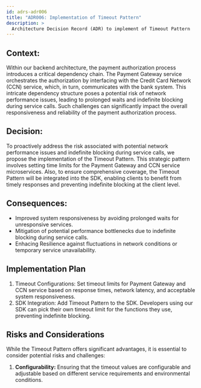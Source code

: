```yaml
---
id: adrs-adr006
title: "ADR006: Implementation of Timeout Pattern"
description: >
  Architecture Decision Record (ADR) to implement of Timeout Pattern
---
```


## Context:

Within our backend architecture, the payment authorization process introduces a critical dependency chain. The Payment Gateway service orchestrates the authorization by interfacing with the Credit Card Network (CCN) service, which, in turn, communicates with the bank system. This intricate dependency structure poses a potential risk of network performance issues, leading to prolonged waits and indefinite blocking during service calls. Such challenges can significantly impact the overall responsiveness and reliability of the payment authorization process.

## Decision:

To proactively address the risk associated with potential network performance issues and indefinite blocking during service calls, we propose the implementation of the Timeout Pattern. This strategic pattern involves setting time limits for the Payment Gateway and CCN service microservices. Also, to ensure comprehensive coverage, the Timeout Pattern will be integrated into the SDK, enabling clients to benefit from timely responses and preventing indefinite blocking at the client level.

## Consequences:

* Improved system responsiveness by avoiding prolonged waits for unresponsive services.
* Mitigation of potential performance bottlenecks due to indefinite blocking during service calls.
* Enhacing Resilience against fluctuations in network conditions or temporary service unavailability.
  
## Implementation Plan

1. Timeout Configurations: Set timeout limits for Payment Gateway and CCN service based on response times, network latency, and acceptable system responsiveness.
2. SDK Integration: Add Timeout Pattern to the SDK. Developers using our SDK can pick their own timeout limit for the functions they use, preventing indefinite blocking.

## Risks and Considerations
While the Timeout Pattern offers significant advantages, it is essential to consider potential risks and challenges:
1. **Configurability:** Ensuring that the timeout values are configurable and adjustable based on different service requirements and environmental conditions.
